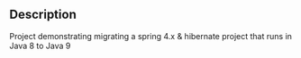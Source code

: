 Description
-
Project demonstrating migrating a spring 4.x & hibernate project that runs in Java 8 to Java 9
